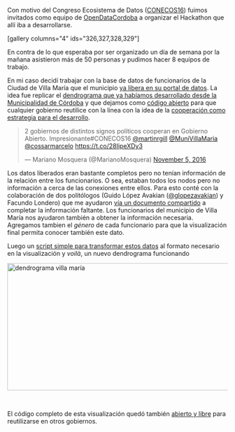 <html><body><p>Con motivo del Congreso Ecosistema de Datos (<a href="http://www.conecos.com.ar/">CONECOS16</a>) fuimos invitados como equipo de <a href="http://opendatacordoba.org/">OpenDataCordoba</a> a organizar el Hackathon que allí iba a desarrollarse.

[gallery columns="4" ids="326,327,328,329"]

En contra de lo que esperaba por ser organizado un día de semana por la mañana asistieron más de 50 personas y pudimos hacer 8 equipos de trabajo.

En mi caso decidí trabajar con la base de datos de funcionarios de la Ciudad de Villa María que el municipio <a href="http://datos.villamaria.gob.ar/dataviews/225794/funcionarios-municipales/">ya libera en su portal de datos</a>. La idea fue replicar el <a href="https://modernizacionmunicba.github.io/visualizaciones/dendograma/?radio=600">dendrograma que ya habíamos desarrollado desde la Municipalidad de Córdoba</a> y que dejamos como <a href="https://github.com/ModernizacionMuniCBA/visualizaciones/tree/gh-pages/dendograma">código abierto</a> para que cualquier gobierno reutilice con la línea con la idea de la <a href="http://andresvazquez.com.ar/blog/la-cooperacion-como-estrategia-de-desarrollo/">cooperación como estrategia para el desarrollo</a>.
</p><blockquote class="twitter-tweet" data-lang="en">
<p dir="ltr" lang="es">2 gobiernos de distintos signos políticos cooperan en Gobierno Abierto. Impresionante#CONECOS16 <a href="https://twitter.com/martinrgill">@martinrgill</a> <a href="https://twitter.com/MuniVillaMaria">@MuniVillaMaria</a> <a href="https://twitter.com/cossarmarcelo">@cossarmarcelo</a> <a href="https://t.co/28IipeXDy3">https://t.co/28IipeXDy3</a></p>
— Mariano Mosquera (@MarianoMosquera) <a href="https://twitter.com/MarianoMosquera/status/794973609638895617">November 5, 2016</a></blockquote>
<script async src="//platform.twitter.com/widgets.js" charset="utf-8"></script>

Los datos liberados eran bastante completos pero no tenían información de la relación entre los funcionarios. O sea, estaban todos los nodos pero no información a cerca de las conexiones entre ellos. Para esto conté con la colaboración de dos politólogos (Guido López Avakian (<a href="https://twitter.com/glopezavakian">@glopezavakian</a>) y Facundo Londero) que me ayudaron <a href="https://docs.google.com/spreadsheets/d/1rxLsTBDRPu5SRB5i0k8i3E3aJQGX1ZX-KyLC4TqzbBU/edit?usp=sharing">vía un documento compartido</a> a completar la información faltante. Los funcionarios del municipio de Villa María nos ayudaron también a obtener la información necesaria. Agregamos tambien el <em>género</em> de cada funcionario para que la visualización final permita conocer también este dato.

Luego un <a href="https://github.com/VillaMaria/dendrograma-funcionarios-villa-maria/blob/gh-pages/convert-csv-to-json.py">script simple para transformar estos datos</a> al formato necesario en la visualización y <em>voilà</em>, un nuevo dendrograma funcionando

<a href="https://villamaria.github.io/dendrograma-funcionarios-villa-maria/dendrograma/?radio=550"><img class="aligncenter wp-image-330 size-full" src="http://andresvazquez.com.ar/blog/wp-content/uploads/2016/11/Selecci%C3%B3n_582.png" alt="dendrograma villa maría" width="776" height="291"></a>

 

El código completo de esta visualización quedó también <a href="https://github.com/VillaMaria/dendrograma-funcionarios-villa-maria">abierto y libre</a> para reutilizarse en otros gobiernos.</body></html>